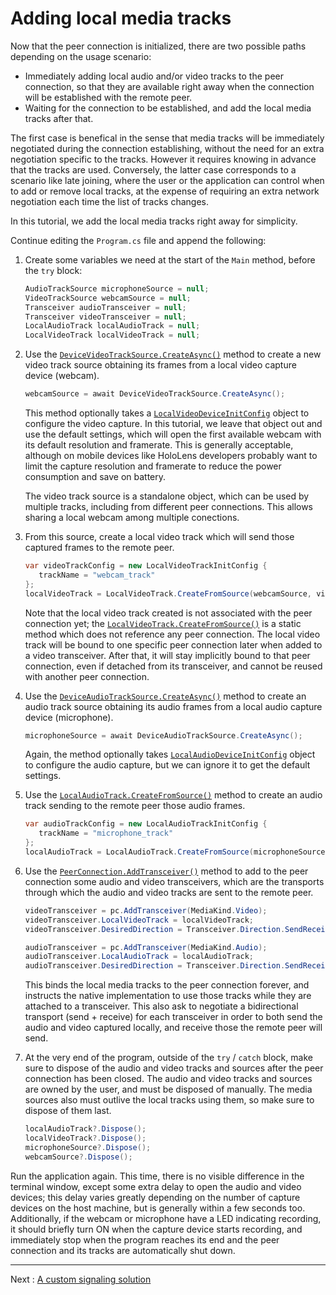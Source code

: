 # Adding local media tracks

Now that the peer connection is initialized, there are two possible paths depending on the usage scenario:

- Immediately adding local audio and/or video tracks to the peer connection, so that they are available right away when the connection will be established with the remote peer.
- Waiting for the connection to be established, and add the local media tracks after that.

The first case is benefical in the sense that media tracks will be immediately negotiated during the connection establishing, without the need for an extra negotiation specific to the tracks. However it requires knowing in advance that the tracks are used. Conversely, the latter case corresponds to a scenario like late joining, where the user or the application can control when to add or remove local tracks, at the expense of requiring an extra network negotiation each time the list of tracks changes.

In this tutorial, we add the local media tracks right away for simplicity.

Continue editing the `Program.cs` file and append the following:

1. Create some variables we need at the start of the `Main` method, before the `try` block:

   ```cs
   AudioTrackSource microphoneSource = null;
   VideoTrackSource webcamSource = null;
   Transceiver audioTransceiver = null;
   Transceiver videoTransceiver = null;
   LocalAudioTrack localAudioTrack = null;
   LocalVideoTrack localVideoTrack = null;
   ```

2. Use the [`DeviceVideoTrackSource.CreateAsync()`](xref:Microsoft.MixedReality.WebRTC.DeviceVideoTrackSource.CreateAsync(Microsoft.MixedReality.WebRTC.LocalVideoDeviceInitConfig)) method to create a new video track source obtaining its frames from a local video capture device (webcam).

   ```cs
   webcamSource = await DeviceVideoTrackSource.CreateAsync();
   ```

   This method optionally takes a [`LocalVideoDeviceInitConfig`](xref:Microsoft.MixedReality.WebRTC.LocalVideoDeviceInitConfig) object to configure the video capture. In this tutorial, we leave that object out and use the default settings, which will open the first available webcam with its default resolution and framerate. This is generally acceptable, although on mobile devices like HoloLens developers probably want to limit the capture resolution and framerate to reduce the power consumption and save on battery.

   The video track source is a standalone object, which can be used by multiple tracks, including from different peer connections. This allows sharing a local webcam among multiple conections.

3. From this source, create a local video track which will send those captured frames to the remote peer.

   ```cs
   var videoTrackConfig = new LocalVideoTrackInitConfig {
      trackName = "webcam_track"
   };
   localVideoTrack = LocalVideoTrack.CreateFromSource(webcamSource, videoTrackConfig);
   ```

   Note that the local video track created is not associated with the peer connection yet; the [`LocalVideoTrack.CreateFromSource()`](xref:Microsoft.MixedReality.WebRTC.LocalVideoTrack.CreateFromSource(Microsoft.MixedReality.WebRTC.VideoTrackSource,Microsoft.MixedReality.WebRTC.LocalVideoTrackInitConfig)) is a static method which does not reference any peer connection. The local video track will be bound to one specific peer connection later when added to a video transceiver. After that, it will stay implicitly bound to that peer connection, even if detached from its transceiver, and cannot be reused with another peer connection.

4. Use the [`DeviceAudioTrackSource.CreateAsync()`](xref:Microsoft.MixedReality.WebRTC.DeviceAudioTrackSource.CreateAsync(Microsoft.MixedReality.WebRTC.LocalAudioDeviceInitConfig)) method to create an audio track source obtaining its audio frames from a local audio capture device (microphone).

   ```cs
   microphoneSource = await DeviceAudioTrackSource.CreateAsync();
   ```

   Again, the method optionally takes [`LocalAudioDeviceInitConfig`](xref:Microsoft.MixedReality.WebRTC.LocalAudioDeviceInitConfig) object to configure the audio capture, but we can ignore it to get the default settings.

5. Use the [`LocalAudioTrack.CreateFromSource()`](xref:Microsoft.MixedReality.WebRTC.LocalAudioTrack.CreateFromSource(Microsoft.MixedReality.WebRTC.AudioTrackSource,Microsoft.MixedReality.WebRTC.LocalAudioTrackInitConfig)) method to create an audio track sending to the remote peer those audio frames.

   ```cs
   var audioTrackConfig = new LocalAudioTrackInitConfig {
      trackName = "microphone_track"
   };
   localAudioTrack = LocalAudioTrack.CreateFromSource(microphoneSource, audioTrackConfig);
   ```

6. Use the [`PeerConnection.AddTransceiver()`](xref:Microsoft.MixedReality.WebRTC.PeerConnection.AddTransceiver(Microsoft.MixedReality.WebRTC.MediaKind,Microsoft.MixedReality.WebRTC.TransceiverInitSettings)) method to add to the peer connection some audio and video transceivers, which are the transports through which the audio and video tracks are sent to the remote peer.

   ```cs
   videoTransceiver = pc.AddTransceiver(MediaKind.Video);
   videoTransceiver.LocalVideoTrack = localVideoTrack;
   videoTransceiver.DesiredDirection = Transceiver.Direction.SendReceive;

   audioTransceiver = pc.AddTransceiver(MediaKind.Audio);
   audioTransceiver.LocalAudioTrack = localAudioTrack;
   audioTransceiver.DesiredDirection = Transceiver.Direction.SendReceive;
   ```

   This binds the local media tracks to the peer connection forever, and instructs the native implementation to use those tracks while they are attached to a transceiver. This also ask to negotiate a bidirectional transport (send + receive) for each transceiver in order to both send the audio and video captured locally, and receive those the remote peer will send.

7. At the very end of the program, outside of the `try` / `catch` block, make sure to dispose of the audio and video tracks and sources after the peer connection has been closed. The audio and video tracks and sources are owned by the user, and must be disposed of manually. The media sources also must outlive the local tracks using them, so make sure to dispose of them last.

   ```cs
   localAudioTrack?.Dispose();
   localVideoTrack?.Dispose();
   microphoneSource?.Dispose();
   webcamSource?.Dispose();
   ```

Run the application again. This time, there is no visible difference in the terminal window, except some extra delay to open the audio and video devices; this delay varies greatly depending on the number of capture devices on the host machine, but is generally within a few seconds too. Additionally, if the webcam or microphone have a LED indicating recording, it should briefly turn ON when the capture device starts recording, and immediately stop when the program reaches its end and the peer connection and its tracks are automatically shut down.

----

Next : [A custom signaling solution](helloworld-cs-signaling-core3.md)

